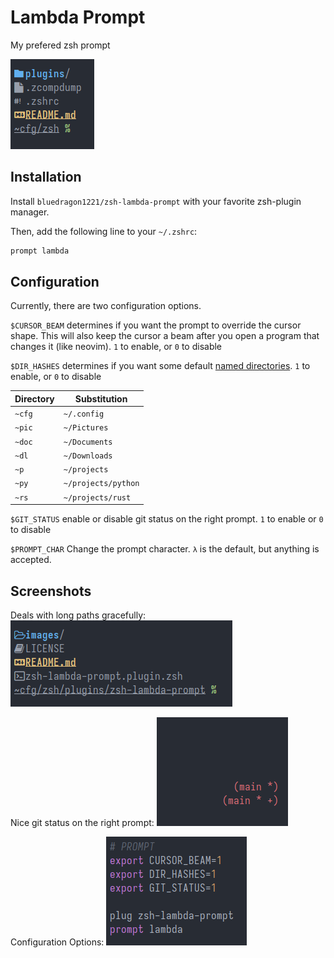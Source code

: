 # Lambda Prompt
My prefered zsh prompt

![Prompt](./images/prompt.png)

## Installation
Install `bluedragon1221/zsh-lambda-prompt` with your favorite zsh-plugin manager.

Then, add the following line to your `~/.zshrc`:
```zsh
prompt lambda
```

## Configuration
Currently, there are two configuration options.

`$CURSOR_BEAM` determines if you want the prompt to override the cursor shape.
This will also keep the cursor a beam after you open a program that changes it (like neovim).
`1` to enable, or `0` to disable

`$DIR_HASHES` determines if you want some default [named directories](https://unix.stackexchange.com/questions/723248/how-can-one-modify-the-named-directory-hash-table-by-creating-appropriate-shell).
`1` to enable, or `0` to disable

| Directory | Substitution           |
|-----------|------------------------|
| `~cfg`    | `~/.config`            |
| `~pic`    | `~/Pictures`           |
| `~doc`    | `~/Documents`          |
| `~dl`     | `~/Downloads`          |
| `~p`      | `~/projects`           |
| `~py`     | `~/projects/python`    |
| `~rs`     | `~/projects/rust`      |

`$GIT_STATUS` enable or disable git status on the right prompt.
`1` to enable or `0` to disable

`$PROMPT_CHAR` Change the prompt character.
`λ` is the default, but anything is accepted.

## Screenshots
Deals with long paths gracefully:
![Long Path](./images/long_path.png)

Nice git status on the right prompt:
![Git Status](./images/git_rprompt.png)

Configuration Options:
![Customizable](./images/customizable.png)
